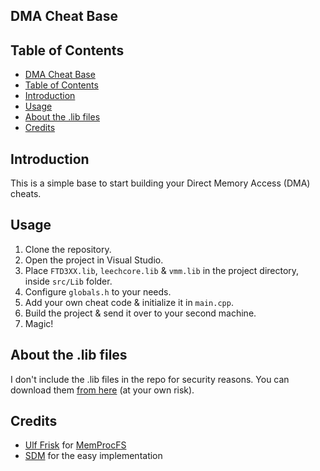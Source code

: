 ## DMA Cheat Base

## Table of Contents
- [DMA Cheat Base](#dma-cheat-base)
- [Table of Contents](#table-of-contents)
- [Introduction](#introduction)
- [Usage](#usage)
- [About the .lib files](#about-the-lib-files)
- [Credits](#credits)

## Introduction
This is a simple base to start building your Direct Memory Access (DMA) cheats.

## Usage
1. Clone the repository.
2. Open the project in Visual Studio.
3. Place `FTD3XX.lib`,  `leechcore.lib` & `vmm.lib` in the project directory, inside `src/Lib` folder.
4. Configure `globals.h` to your needs.
5. Add your own cheat code & initialize it in `main.cpp`.
6. Build the project & send it over to your second machine.
7. Magic!

## About the .lib files
I don't include the .lib files in the repo for security reasons. You can download them [from here](https://mega.nz/file/6MAUiRwB#-X9GNfk4OWtNm0Hc9q256t6DTE0fAOIvevlyrmxIXKo) (at your own risk).

## Credits
- [Ulf Frisk](https://github.com/ufrisk) for [MemProcFS](https://github.com/ufrisk/MemProcFS)
- [SDM](https://github.com/IntelSDM/) for the easy implementation

